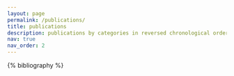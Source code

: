 ```yaml
---
layout: page
permalink: /publications/
title: publications
description: publications by categories in reversed chronological order. Unabridged and updates list found on my Google Scholar profile.
nav: true
nav_order: 2
---
```


<!-- _pages/publications.md -->
<div class="publications">

{% bibliography %}

</div>
